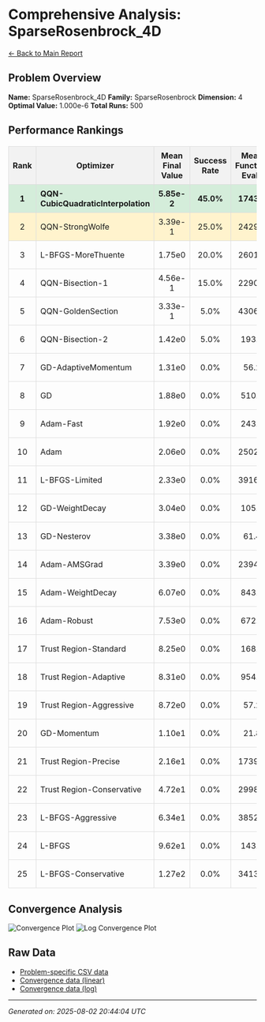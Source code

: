 # Comprehensive Analysis: SparseRosenbrock_4D

[← Back to Main Report](../benchmark_report.md)

## Problem Overview

**Name:** SparseRosenbrock_4D
**Family:** SparseRosenbrock
**Dimension:** 4
**Optimal Value:** 1.000e-6
**Total Runs:** 500

## Performance Rankings

<table style="border-collapse: collapse; width: 100%; margin: 20px 0;">
<tr style="background-color: #f2f2f2;">
<th style="border: 1px solid #ddd; padding: 8px;">Rank</th>
<th style="border: 1px solid #ddd; padding: 8px;">Optimizer</th>
<th style="border: 1px solid #ddd; padding: 8px;">Mean Final Value</th>
<th style="border: 1px solid #ddd; padding: 8px;">Success Rate</th>
<th style="border: 1px solid #ddd; padding: 8px;">Mean Function Evals</th>
<th style="border: 1px solid #ddd; padding: 8px;">Mean Time (s)</th>
<th style="border: 1px solid #ddd; padding: 8px;">Detailed Report</th>
</tr>
<tr style="background-color: #d4edda; font-weight: bold;">
<td style="border: 1px solid #ddd; padding: 8px; text-align: center;">1</td>
<td style="border: 1px solid #ddd; padding: 8px;">QQN-CubicQuadraticInterpolation</td>
<td style="border: 1px solid #ddd; padding: 8px; text-align: center;">5.85e-2</td>
<td style="border: 1px solid #ddd; padding: 8px; text-align: center;">45.0%</td>
<td style="border: 1px solid #ddd; padding: 8px; text-align: center;">1743.3</td>
<td style="border: 1px solid #ddd; padding: 8px; text-align: center;">0.073</td>
<td style="border: 1px solid #ddd; padding: 8px; text-align: center;"><a href="detailed_problem_name_QQN-CubicQuadraticInterpolation.md">View Details</a></td>
</tr>
<tr style="background-color: #fff3cd;">
<td style="border: 1px solid #ddd; padding: 8px; text-align: center;">2</td>
<td style="border: 1px solid #ddd; padding: 8px;">QQN-StrongWolfe</td>
<td style="border: 1px solid #ddd; padding: 8px; text-align: center;">3.39e-1</td>
<td style="border: 1px solid #ddd; padding: 8px; text-align: center;">25.0%</td>
<td style="border: 1px solid #ddd; padding: 8px; text-align: center;">2429.1</td>
<td style="border: 1px solid #ddd; padding: 8px; text-align: center;">0.081</td>
<td style="border: 1px solid #ddd; padding: 8px; text-align: center;"><a href="detailed_problem_name_QQN-StrongWolfe.md">View Details</a></td>
</tr>
<tr style="">
<td style="border: 1px solid #ddd; padding: 8px; text-align: center;">3</td>
<td style="border: 1px solid #ddd; padding: 8px;">L-BFGS-MoreThuente</td>
<td style="border: 1px solid #ddd; padding: 8px; text-align: center;">1.75e0</td>
<td style="border: 1px solid #ddd; padding: 8px; text-align: center;">20.0%</td>
<td style="border: 1px solid #ddd; padding: 8px; text-align: center;">2601.9</td>
<td style="border: 1px solid #ddd; padding: 8px; text-align: center;">0.046</td>
<td style="border: 1px solid #ddd; padding: 8px; text-align: center;"><a href="detailed_problem_name_L-BFGS-MoreThuente.md">View Details</a></td>
</tr>
<tr style="">
<td style="border: 1px solid #ddd; padding: 8px; text-align: center;">4</td>
<td style="border: 1px solid #ddd; padding: 8px;">QQN-Bisection-1</td>
<td style="border: 1px solid #ddd; padding: 8px; text-align: center;">4.56e-1</td>
<td style="border: 1px solid #ddd; padding: 8px; text-align: center;">15.0%</td>
<td style="border: 1px solid #ddd; padding: 8px; text-align: center;">2290.2</td>
<td style="border: 1px solid #ddd; padding: 8px; text-align: center;">0.057</td>
<td style="border: 1px solid #ddd; padding: 8px; text-align: center;"><a href="detailed_problem_name_QQN-Bisection-1.md">View Details</a></td>
</tr>
<tr style="">
<td style="border: 1px solid #ddd; padding: 8px; text-align: center;">5</td>
<td style="border: 1px solid #ddd; padding: 8px;">QQN-GoldenSection</td>
<td style="border: 1px solid #ddd; padding: 8px; text-align: center;">3.33e-1</td>
<td style="border: 1px solid #ddd; padding: 8px; text-align: center;">5.0%</td>
<td style="border: 1px solid #ddd; padding: 8px; text-align: center;">4306.3</td>
<td style="border: 1px solid #ddd; padding: 8px; text-align: center;">0.085</td>
<td style="border: 1px solid #ddd; padding: 8px; text-align: center;"><a href="detailed_problem_name_QQN-GoldenSection.md">View Details</a></td>
</tr>
<tr style="">
<td style="border: 1px solid #ddd; padding: 8px; text-align: center;">6</td>
<td style="border: 1px solid #ddd; padding: 8px;">QQN-Bisection-2</td>
<td style="border: 1px solid #ddd; padding: 8px; text-align: center;">1.42e0</td>
<td style="border: 1px solid #ddd; padding: 8px; text-align: center;">5.0%</td>
<td style="border: 1px solid #ddd; padding: 8px; text-align: center;">193.1</td>
<td style="border: 1px solid #ddd; padding: 8px; text-align: center;">0.005</td>
<td style="border: 1px solid #ddd; padding: 8px; text-align: center;"><a href="detailed_problem_name_QQN-Bisection-2.md">View Details</a></td>
</tr>
<tr style="">
<td style="border: 1px solid #ddd; padding: 8px; text-align: center;">7</td>
<td style="border: 1px solid #ddd; padding: 8px;">GD-AdaptiveMomentum</td>
<td style="border: 1px solid #ddd; padding: 8px; text-align: center;">1.31e0</td>
<td style="border: 1px solid #ddd; padding: 8px; text-align: center;">0.0%</td>
<td style="border: 1px solid #ddd; padding: 8px; text-align: center;">56.2</td>
<td style="border: 1px solid #ddd; padding: 8px; text-align: center;">0.002</td>
<td style="border: 1px solid #ddd; padding: 8px; text-align: center;"><a href="detailed_problem_name_GD-AdaptiveMomentum.md">View Details</a></td>
</tr>
<tr style="">
<td style="border: 1px solid #ddd; padding: 8px; text-align: center;">8</td>
<td style="border: 1px solid #ddd; padding: 8px;">GD</td>
<td style="border: 1px solid #ddd; padding: 8px; text-align: center;">1.88e0</td>
<td style="border: 1px solid #ddd; padding: 8px; text-align: center;">0.0%</td>
<td style="border: 1px solid #ddd; padding: 8px; text-align: center;">510.1</td>
<td style="border: 1px solid #ddd; padding: 8px; text-align: center;">0.013</td>
<td style="border: 1px solid #ddd; padding: 8px; text-align: center;"><a href="detailed_problem_name_GD.md">View Details</a></td>
</tr>
<tr style="">
<td style="border: 1px solid #ddd; padding: 8px; text-align: center;">9</td>
<td style="border: 1px solid #ddd; padding: 8px;">Adam-Fast</td>
<td style="border: 1px solid #ddd; padding: 8px; text-align: center;">1.92e0</td>
<td style="border: 1px solid #ddd; padding: 8px; text-align: center;">0.0%</td>
<td style="border: 1px solid #ddd; padding: 8px; text-align: center;">243.3</td>
<td style="border: 1px solid #ddd; padding: 8px; text-align: center;">0.005</td>
<td style="border: 1px solid #ddd; padding: 8px; text-align: center;"><a href="detailed_problem_name_Adam-Fast.md">View Details</a></td>
</tr>
<tr style="">
<td style="border: 1px solid #ddd; padding: 8px; text-align: center;">10</td>
<td style="border: 1px solid #ddd; padding: 8px;">Adam</td>
<td style="border: 1px solid #ddd; padding: 8px; text-align: center;">2.06e0</td>
<td style="border: 1px solid #ddd; padding: 8px; text-align: center;">0.0%</td>
<td style="border: 1px solid #ddd; padding: 8px; text-align: center;">2502.0</td>
<td style="border: 1px solid #ddd; padding: 8px; text-align: center;">0.050</td>
<td style="border: 1px solid #ddd; padding: 8px; text-align: center;"><a href="detailed_problem_name_Adam.md">View Details</a></td>
</tr>
<tr style="">
<td style="border: 1px solid #ddd; padding: 8px; text-align: center;">11</td>
<td style="border: 1px solid #ddd; padding: 8px;">L-BFGS-Limited</td>
<td style="border: 1px solid #ddd; padding: 8px; text-align: center;">2.33e0</td>
<td style="border: 1px solid #ddd; padding: 8px; text-align: center;">0.0%</td>
<td style="border: 1px solid #ddd; padding: 8px; text-align: center;">3916.8</td>
<td style="border: 1px solid #ddd; padding: 8px; text-align: center;">0.042</td>
<td style="border: 1px solid #ddd; padding: 8px; text-align: center;"><a href="detailed_problem_name_L-BFGS-Limited.md">View Details</a></td>
</tr>
<tr style="">
<td style="border: 1px solid #ddd; padding: 8px; text-align: center;">12</td>
<td style="border: 1px solid #ddd; padding: 8px;">GD-WeightDecay</td>
<td style="border: 1px solid #ddd; padding: 8px; text-align: center;">3.04e0</td>
<td style="border: 1px solid #ddd; padding: 8px; text-align: center;">0.0%</td>
<td style="border: 1px solid #ddd; padding: 8px; text-align: center;">105.6</td>
<td style="border: 1px solid #ddd; padding: 8px; text-align: center;">0.003</td>
<td style="border: 1px solid #ddd; padding: 8px; text-align: center;"><a href="detailed_problem_name_GD-WeightDecay.md">View Details</a></td>
</tr>
<tr style="">
<td style="border: 1px solid #ddd; padding: 8px; text-align: center;">13</td>
<td style="border: 1px solid #ddd; padding: 8px;">GD-Nesterov</td>
<td style="border: 1px solid #ddd; padding: 8px; text-align: center;">3.38e0</td>
<td style="border: 1px solid #ddd; padding: 8px; text-align: center;">0.0%</td>
<td style="border: 1px solid #ddd; padding: 8px; text-align: center;">61.4</td>
<td style="border: 1px solid #ddd; padding: 8px; text-align: center;">0.002</td>
<td style="border: 1px solid #ddd; padding: 8px; text-align: center;"><a href="detailed_problem_name_GD-Nesterov.md">View Details</a></td>
</tr>
<tr style="">
<td style="border: 1px solid #ddd; padding: 8px; text-align: center;">14</td>
<td style="border: 1px solid #ddd; padding: 8px;">Adam-AMSGrad</td>
<td style="border: 1px solid #ddd; padding: 8px; text-align: center;">3.39e0</td>
<td style="border: 1px solid #ddd; padding: 8px; text-align: center;">0.0%</td>
<td style="border: 1px solid #ddd; padding: 8px; text-align: center;">2394.2</td>
<td style="border: 1px solid #ddd; padding: 8px; text-align: center;">0.054</td>
<td style="border: 1px solid #ddd; padding: 8px; text-align: center;"><a href="detailed_problem_name_Adam-AMSGrad.md">View Details</a></td>
</tr>
<tr style="">
<td style="border: 1px solid #ddd; padding: 8px; text-align: center;">15</td>
<td style="border: 1px solid #ddd; padding: 8px;">Adam-WeightDecay</td>
<td style="border: 1px solid #ddd; padding: 8px; text-align: center;">6.07e0</td>
<td style="border: 1px solid #ddd; padding: 8px; text-align: center;">0.0%</td>
<td style="border: 1px solid #ddd; padding: 8px; text-align: center;">843.5</td>
<td style="border: 1px solid #ddd; padding: 8px; text-align: center;">0.018</td>
<td style="border: 1px solid #ddd; padding: 8px; text-align: center;"><a href="detailed_problem_name_Adam-WeightDecay.md">View Details</a></td>
</tr>
<tr style="">
<td style="border: 1px solid #ddd; padding: 8px; text-align: center;">16</td>
<td style="border: 1px solid #ddd; padding: 8px;">Adam-Robust</td>
<td style="border: 1px solid #ddd; padding: 8px; text-align: center;">7.53e0</td>
<td style="border: 1px solid #ddd; padding: 8px; text-align: center;">0.0%</td>
<td style="border: 1px solid #ddd; padding: 8px; text-align: center;">672.2</td>
<td style="border: 1px solid #ddd; padding: 8px; text-align: center;">0.015</td>
<td style="border: 1px solid #ddd; padding: 8px; text-align: center;"><a href="detailed_problem_name_Adam-Robust.md">View Details</a></td>
</tr>
<tr style="">
<td style="border: 1px solid #ddd; padding: 8px; text-align: center;">17</td>
<td style="border: 1px solid #ddd; padding: 8px;">Trust Region-Standard</td>
<td style="border: 1px solid #ddd; padding: 8px; text-align: center;">8.25e0</td>
<td style="border: 1px solid #ddd; padding: 8px; text-align: center;">0.0%</td>
<td style="border: 1px solid #ddd; padding: 8px; text-align: center;">168.3</td>
<td style="border: 1px solid #ddd; padding: 8px; text-align: center;">0.001</td>
<td style="border: 1px solid #ddd; padding: 8px; text-align: center;"><a href="detailed_problem_name_Trust_Region-Standard.md">View Details</a></td>
</tr>
<tr style="">
<td style="border: 1px solid #ddd; padding: 8px; text-align: center;">18</td>
<td style="border: 1px solid #ddd; padding: 8px;">Trust Region-Adaptive</td>
<td style="border: 1px solid #ddd; padding: 8px; text-align: center;">8.31e0</td>
<td style="border: 1px solid #ddd; padding: 8px; text-align: center;">0.0%</td>
<td style="border: 1px solid #ddd; padding: 8px; text-align: center;">954.8</td>
<td style="border: 1px solid #ddd; padding: 8px; text-align: center;">0.006</td>
<td style="border: 1px solid #ddd; padding: 8px; text-align: center;"><a href="detailed_problem_name_Trust_Region-Adaptive.md">View Details</a></td>
</tr>
<tr style="">
<td style="border: 1px solid #ddd; padding: 8px; text-align: center;">19</td>
<td style="border: 1px solid #ddd; padding: 8px;">Trust Region-Aggressive</td>
<td style="border: 1px solid #ddd; padding: 8px; text-align: center;">8.72e0</td>
<td style="border: 1px solid #ddd; padding: 8px; text-align: center;">0.0%</td>
<td style="border: 1px solid #ddd; padding: 8px; text-align: center;">57.2</td>
<td style="border: 1px solid #ddd; padding: 8px; text-align: center;">0.000</td>
<td style="border: 1px solid #ddd; padding: 8px; text-align: center;"><a href="detailed_problem_name_Trust_Region-Aggressive.md">View Details</a></td>
</tr>
<tr style="">
<td style="border: 1px solid #ddd; padding: 8px; text-align: center;">20</td>
<td style="border: 1px solid #ddd; padding: 8px;">GD-Momentum</td>
<td style="border: 1px solid #ddd; padding: 8px; text-align: center;">1.10e1</td>
<td style="border: 1px solid #ddd; padding: 8px; text-align: center;">0.0%</td>
<td style="border: 1px solid #ddd; padding: 8px; text-align: center;">21.8</td>
<td style="border: 1px solid #ddd; padding: 8px; text-align: center;">0.001</td>
<td style="border: 1px solid #ddd; padding: 8px; text-align: center;"><a href="detailed_problem_name_GD-Momentum.md">View Details</a></td>
</tr>
<tr style="">
<td style="border: 1px solid #ddd; padding: 8px; text-align: center;">21</td>
<td style="border: 1px solid #ddd; padding: 8px;">Trust Region-Precise</td>
<td style="border: 1px solid #ddd; padding: 8px; text-align: center;">2.16e1</td>
<td style="border: 1px solid #ddd; padding: 8px; text-align: center;">0.0%</td>
<td style="border: 1px solid #ddd; padding: 8px; text-align: center;">1739.2</td>
<td style="border: 1px solid #ddd; padding: 8px; text-align: center;">0.011</td>
<td style="border: 1px solid #ddd; padding: 8px; text-align: center;"><a href="detailed_problem_name_Trust_Region-Precise.md">View Details</a></td>
</tr>
<tr style="">
<td style="border: 1px solid #ddd; padding: 8px; text-align: center;">22</td>
<td style="border: 1px solid #ddd; padding: 8px;">Trust Region-Conservative</td>
<td style="border: 1px solid #ddd; padding: 8px; text-align: center;">4.72e1</td>
<td style="border: 1px solid #ddd; padding: 8px; text-align: center;">0.0%</td>
<td style="border: 1px solid #ddd; padding: 8px; text-align: center;">2998.1</td>
<td style="border: 1px solid #ddd; padding: 8px; text-align: center;">0.019</td>
<td style="border: 1px solid #ddd; padding: 8px; text-align: center;"><a href="detailed_problem_name_Trust_Region-Conservative.md">View Details</a></td>
</tr>
<tr style="">
<td style="border: 1px solid #ddd; padding: 8px; text-align: center;">23</td>
<td style="border: 1px solid #ddd; padding: 8px;">L-BFGS-Aggressive</td>
<td style="border: 1px solid #ddd; padding: 8px; text-align: center;">6.34e1</td>
<td style="border: 1px solid #ddd; padding: 8px; text-align: center;">0.0%</td>
<td style="border: 1px solid #ddd; padding: 8px; text-align: center;">3852.0</td>
<td style="border: 1px solid #ddd; padding: 8px; text-align: center;">0.029</td>
<td style="border: 1px solid #ddd; padding: 8px; text-align: center;"><a href="detailed_problem_name_L-BFGS-Aggressive.md">View Details</a></td>
</tr>
<tr style="">
<td style="border: 1px solid #ddd; padding: 8px; text-align: center;">24</td>
<td style="border: 1px solid #ddd; padding: 8px;">L-BFGS</td>
<td style="border: 1px solid #ddd; padding: 8px; text-align: center;">9.62e1</td>
<td style="border: 1px solid #ddd; padding: 8px; text-align: center;">0.0%</td>
<td style="border: 1px solid #ddd; padding: 8px; text-align: center;">143.9</td>
<td style="border: 1px solid #ddd; padding: 8px; text-align: center;">0.002</td>
<td style="border: 1px solid #ddd; padding: 8px; text-align: center;"><a href="detailed_problem_name_L-BFGS.md">View Details</a></td>
</tr>
<tr style="">
<td style="border: 1px solid #ddd; padding: 8px; text-align: center;">25</td>
<td style="border: 1px solid #ddd; padding: 8px;">L-BFGS-Conservative</td>
<td style="border: 1px solid #ddd; padding: 8px; text-align: center;">1.27e2</td>
<td style="border: 1px solid #ddd; padding: 8px; text-align: center;">0.0%</td>
<td style="border: 1px solid #ddd; padding: 8px; text-align: center;">3413.7</td>
<td style="border: 1px solid #ddd; padding: 8px; text-align: center;">0.039</td>
<td style="border: 1px solid #ddd; padding: 8px; text-align: center;"><a href="detailed_problem_name_L-BFGS-Conservative.md">View Details</a></td>
</tr>
</table>

## Convergence Analysis

![Convergence Plot](../plots/SparseRosenbrock_4D.png)
![Log Convergence Plot](../plots/SparseRosenbrock_4D_log.png)

## Raw Data

* [Problem-specific CSV data](../data/problems/SparseRosenbrock_4D_results.csv)
* [Convergence data (linear)](../data/convergence/SparseRosenbrock_4D_data.csv)
* [Convergence data (log)](../data/convergence/SparseRosenbrock_4D_log_data.csv)

---
*Generated on: 2025-08-02 20:44:04 UTC*

